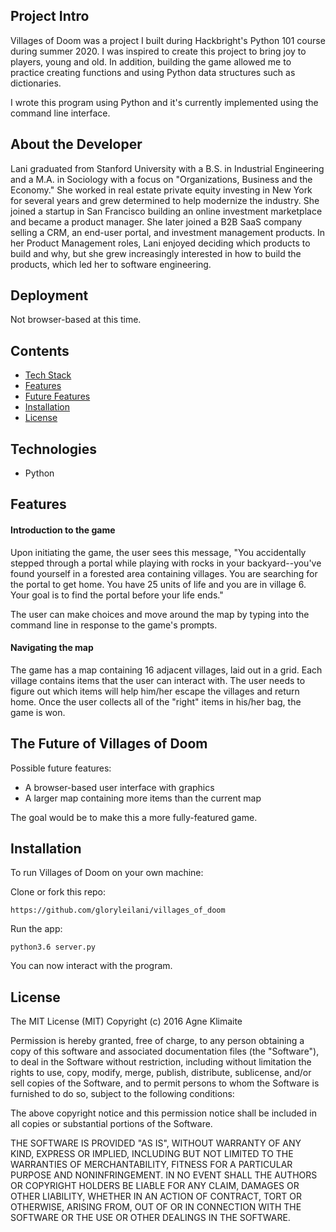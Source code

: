 ## Project Intro
Villages of Doom was a project I built during Hackbright's Python 101 course during summer 2020. I was inspired to create this project to bring joy to players, young and old. In addition, building the game allowed me to practice creating functions and using Python data structures such as dictionaries. 

I wrote this program using Python and it's currently implemented using the command line interface.

## About the Developer
Lani graduated from Stanford University with a B.S. in Industrial Engineering and a M.A. in Sociology with a focus on "Organizations, Business and the Economy." She worked in real estate private equity investing in New York for several years and grew determined to help modernize the industry. She joined a startup in San Francisco building an online investment marketplace and became a product manager. She later joined a B2B SaaS company selling a CRM, an end-user portal, and investment management products. In her Product Management roles, Lani enjoyed deciding which products to build and why, but she grew increasingly interested in how to build the products, which led her to software engineering.


## Deployment
Not browser-based at this time.

## Contents
* [Tech Stack](#tech-stack)
* [Features](#features)
* [Future Features](#future)
* [Installation](#installation)
* [License](#license)

## <a name="tech-stack"></a>Technologies
* Python

## <a name="features"></a>Features

#### Introduction to the game
Upon initiating the game, the user sees this message, "You accidentally stepped through a portal while playing with rocks in your backyard--you've found yourself in a forested area containing villages. You are searching for the portal to get home. You have 25 units of life and you are in village 6. Your goal is to find the portal before your life ends."

The user can make choices and move around the map by typing into the command line in response to the game's prompts. 

#### Navigating the map
The game has a map containing 16 adjacent villages, laid out in a grid. Each village contains items that the user can interact with. The user needs to figure out which items will help him/her escape the villages and return home. Once the user collects all of the "right" items in his/her bag, the game is won.


## <a name="future"></a>The Future of Villages of Doom
Possible future features:
* A browser-based user interface with graphics
* A larger map containing more items than the current map

The goal would be to make this a more fully-featured game.

## <a name="installation"></a>Installation
To run Villages of Doom on your own machine: 

Clone or fork this repo:
```
https://github.com/gloryleilani/villages_of_doom
```



Run the app:

```
python3.6 server.py
```

You can now interact with the program. 

## <a name="license"></a>License
The MIT License (MIT) Copyright (c) 2016 Agne Klimaite

Permission is hereby granted, free of charge, to any person obtaining a copy of this software and associated documentation files (the "Software"), to deal in the Software without restriction, including without limitation the rights to use, copy, modify, merge, publish, distribute, sublicense, and/or sell copies of the Software, and to permit persons to whom the Software is furnished to do so, subject to the following conditions:

The above copyright notice and this permission notice shall be included in all copies or substantial portions of the Software.

THE SOFTWARE IS PROVIDED "AS IS", WITHOUT WARRANTY OF ANY KIND, EXPRESS OR IMPLIED, INCLUDING BUT NOT LIMITED TO THE WARRANTIES OF MERCHANTABILITY, FITNESS FOR A PARTICULAR PURPOSE AND NONINFRINGEMENT. IN NO EVENT SHALL THE AUTHORS OR COPYRIGHT HOLDERS BE LIABLE FOR ANY CLAIM, DAMAGES OR OTHER LIABILITY, WHETHER IN AN ACTION OF CONTRACT, TORT OR OTHERWISE, ARISING FROM, OUT OF OR IN CONNECTION WITH THE SOFTWARE OR THE USE OR OTHER DEALINGS IN THE SOFTWARE.